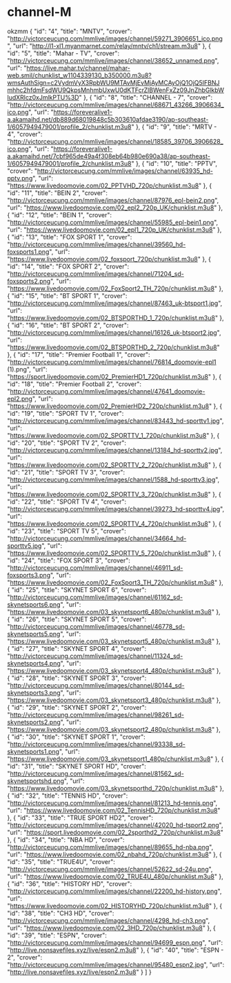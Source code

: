 # channel-M
okzmm
{
                "id": "4",
                "title": "MNTV",
                "crover": "http://victorceucung.com/mmlive/images/channel/59271_3906651_ico.png",
                "url": "http://l1-xl1.myanmarnet.com/relay/mntv/ch1/stream.m3u8"
            },
            {
                "id": "5",
                "title": "Mahar - TV",
                "crover": "http://victorceucung.com/mmlive/images/channel/38652_unnamed.png",
                "url": "https://live.mahar.tv/channel/mahar-web.smil/chunklist_w1104339130_b350000.m3u8?wmsAuthSign=c2VydmVyX3RpbWU9MTAvMjEvMjAyMCAyOjQ1OjQ5IFBNJmhhc2hfdmFsdWU9QkpsMnhmbUxwU0dKTFcrZlBWenFxZz09JnZhbGlkbWludXRlcz0xJmlkPTU%3D"
            },
            {
                "id": "8",
                "title": "CHANNEL - 7",
                "crover": "http://victorceucung.com/mmlive/images/channel/68671_43266_3906634_ico.png",
                "url": "https://foreveralive1-a.akamaihd.net/db889d68019848c5b303610afdae3190/ap-southeast-1/6057949479001/profile_2/chunklist.m3u8"
            },
            {
                "id": "9",
                "title": "MRTV - 4",
                "crover": "http://victorceucung.com/mmlive/images/channel/18585_39706_3906628_ico.png",
                "url": "https://foreveralive1-a.akamaihd.net/7cbf965de49a4f308eb64b980e690a38/ap-southeast-1/6057949479001/profile_2/chunklist.m3u8"
            },
            {
                "id": "10",
                "title": "PPTV",
                "crover": "http://victorceucung.com/mmlive/images/channel/63935_hd-pptv.png",
                "url": "https://www.livedoomovie.com/02_PPTVHD_720p/chunklist.m3u8"
            },
            {
                "id": "11",
                "title": "BEIN 2",
                "crover": "http://victorceucung.com/mmlive/images/channel/87976_epl-bein2.png",
                "url": "https://www.livedoomovie.com/02_epl2_720p_UK/chunklist.m3u8"
            },
            {
                "id": "12",
                "title": "BEIN 1",
                "crover": "http://victorceucung.com/mmlive/images/channel/55985_epl-bein1.png",
                "url": "https://www.livedoomovie.com/02_epl1_720p_UK/chunklist.m3u8"
            },
            {
                "id": "13",
                "title": "FOX SPORT 1",
                "crover": "http://victorceucung.com/mmlive/images/channel/39560_hd-foxsports1.png",
                "url": "https://www.livedoomovie.com/02_foxsport_720p/chunklist.m3u8"
            },
            {
                "id": "14",
                "title": "FOX SPORT 2",
                "crover": "http://victorceucung.com/mmlive/images/channel/71204_sd-foxsports2.png",
                "url": "https://www.livedoomovie.com/02_FoxSport2_TH_720p/chunklist.m3u8"
            },
            {
                "id": "15",
                "title": "BT SPORT 1",
                "crover": "http://victorceucung.com/mmlive/images/channel/87463_uk-btsport1.jpg",
                "url": "https://www.livedoomovie.com/02_BTSPORTHD_1_720p/chunklist.m3u8"
            },
            {
                "id": "16",
                "title": "BT SPORT 2",
                "crover": "http://victorceucung.com/mmlive/images/channel/16126_uk-btsport2.jpg",
                "url": "https://www.livedoomovie.com/02_BTSPORTHD_2_720p/chunklist.m3u8"
            },
            {
                "id": "17",
                "title": "Premier Football 1",
                "crover": "http://victorceucung.com/mmlive/images/channel/76814_doomovie-epl1 (1).png",
                "url": "https://sport.livedoomovie.com/02_PremierHD1_720p/chunklist.m3u8"
            },
            {
                "id": "18",
                "title": "Premier Football 2",
                "crover": "http://victorceucung.com/mmlive/images/channel/47641_doomovie-epl2.png",
                "url": "https://www.livedoomovie.com/02_PremierHD2_720p/chunklist.m3u8"
            },
            {
                "id": "19",
                "title": "SPORT TV 1",
                "crover": "http://victorceucung.com/mmlive/images/channel/83443_hd-sporttv1.jpg",
                "url": "https://www.livedoomovie.com/02_SPORTTV_1_720p/chunklist.m3u8"
            },
            {
                "id": "20",
                "title": "SPORT TV 2",
                "crover": "http://victorceucung.com/mmlive/images/channel/13184_hd-sporttv2.jpg",
                "url": "https://www.livedoomovie.com/02_SPORTTV_2_720p/chunklist.m3u8"
            },
            {
                "id": "21",
                "title": "SPORT TV 3",
                "crover": "http://victorceucung.com/mmlive/images/channel/1588_hd-sporttv3.jpg",
                "url": "https://www.livedoomovie.com/02_SPORTTV_3_720p/chunklist.m3u8"
            },
            {
                "id": "22",
                "title": "SPORT TV 4",
                "crover": "http://victorceucung.com/mmlive/images/channel/39273_hd-sporttv4.jpg",
                "url": "https://www.livedoomovie.com/02_SPORTTV_4_720p/chunklist.m3u8"
            },
            {
                "id": "23",
                "title": "SPORT TV 5",
                "crover": "http://victorceucung.com/mmlive/images/channel/34664_hd-sporttv5.jpg",
                "url": "https://www.livedoomovie.com/02_SPORTTV_5_720p/chunklist.m3u8"
            },
            {
                "id": "24",
                "title": "FOX SPORT 3",
                "crover": "http://victorceucung.com/mmlive/images/channel/46911_sd-foxsports3.png",
                "url": "https://www.livedoomovie.com/02_FoxSport3_TH_720p/chunklist.m3u8"
            },
            {
                "id": "25",
                "title": "SKYNET SPORT 6",
                "crover": "http://victorceucung.com/mmlive/images/channel/61162_sd-skynetsports6.png",
                "url": "https://www.livedoomovie.com/03_skynetsport6_480p/chunklist.m3u8"
            },
            {
                "id": "26",
                "title": "SKYNET SPORT 5",
                "crover": "http://victorceucung.com/mmlive/images/channel/46778_sd-skynetsports5.png",
                "url": "https://www.livedoomovie.com/03_skynetsport5_480p/chunklist.m3u8"
            },
            {
                "id": "27",
                "title": "SKYNET SPORT 4",
                "crover": "http://victorceucung.com/mmlive/images/channel/11324_sd-skynetsports4.png",
                "url": "https://www.livedoomovie.com/03_skynetsport4_480p/chunklist.m3u8"
            },
            {
                "id": "28",
                "title": "SKYNET SPORT 3",
                "crover": "http://victorceucung.com/mmlive/images/channel/80144_sd-skynetsports3.png",
                "url": "https://www.livedoomovie.com/03_skynetsport3_480p/chunklist.m3u8"
            },
            {
                "id": "29",
                "title": "SKYNET SPORT 2",
                "crover": "http://victorceucung.com/mmlive/images/channel/98261_sd-skynetsports2.png",
                "url": "https://www.livedoomovie.com/03_skynetsport2_480p/chunklist.m3u8"
            },
            {
                "id": "30",
                "title": "SKYNET SPORT 1",
                "crover": "http://victorceucung.com/mmlive/images/channel/93338_sd-skynetsports1.png",
                "url": "https://www.livedoomovie.com/03_skynetsport1_480p/chunklist.m3u8"
            },
            {
                "id": "31",
                "title": "SKYNET SPORT HD",
                "crover": "http://victorceucung.com/mmlive/images/channel/81562_sd-skynetsportshd.png",
                "url": "https://www.livedoomovie.com/03_skynetsporthd_720p/chunklist.m3u8"
            },
            {
                "id": "32",
                "title": "TENNIS HD",
                "crover": "http://victorceucung.com/mmlive/images/channel/81213_hd-tennis.png",
                "url": "https://www.livedoomovie.com/02_TennisHD_720p/chunklist.m3u8"
            },
            {
                "id": "33",
                "title": "TRUE SPORT HD2",
                "crover": "http://victorceucung.com/mmlive/images/channel/42020_hd-tsport2.png",
                "url": "https://sport.livedoomovie.com/02_2sporthd2_720p/chunklist.m3u8"
            },
            {
                "id": "34",
                "title": "NBA HD",
                "crover": "http://victorceucung.com/mmlive/images/channel/89655_hd-nba.png",
                "url": "https://www.livedoomovie.com/02_nbahd_720p/chunklist.m3u8"
            },
            {
                "id": "35",
                "title": "TRUE4U",
                "crover": "http://victorceucung.com/mmlive/images/channel/52622_sd-24u.png",
                "url": "https://www.livedoomovie.com/02_TRUE4U_480p/chunklist.m3u8"
            },
            {
                "id": "36",
                "title": "HISTORY HD",
                "crover": "http://victorceucung.com/mmlive/images/channel/22200_hd-history.png",
                "url": "https://www.livedoomovie.com/02_HISTORYHD_720p/chunklist.m3u8"
            },
            {
                "id": "38",
                "title": "CH3 HD",
                "crover": "http://victorceucung.com/mmlive/images/channel/4298_hd-ch3.png",
                "url": "https://www.livedoomovie.com/02_3HD_720p/chunklist.m3u8"
            },
            {
                "id": "39",
                "title": "ESPN",
                "crover": "http://victorceucung.com/mmlive/images/channel/94699_espn.png",
                "url": "http://live.nonsavefiles.xyz/live/espn2.m3u8"
            },
            {
                "id": "40",
                "title": "ESPN - 2",
                "crover": "http://victorceucung.com/mmlive/images/channel/95480_espn2.jpg",
                "url": "http://live.nonsavefiles.xyz/live/espn2.m3u8"
            }
        ]
    }
